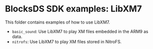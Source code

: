 # BlocksDS SDK examples: LibXM7

This folder contains examples of how to use LibXM7.

- `basic_sound`: Use LibXM7 to play XM files embedded in the ARM9 as data.
- `nitrofs`: Use LibXM7 to play XM files stored in NitroFS.
